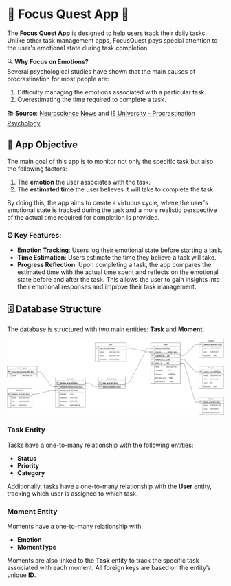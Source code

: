# 🌟 Focus Quest App 🌟

The **Focus Quest App** is designed to help users track their daily tasks. Unlike other task management apps, FocusQuest pays special attention to the user's emotional state during task completion. 

🔍 **Why Focus on Emotions?**  
Several psychological studies have shown that the main causes of procrastination for most people are:
1. Difficulty managing the emotions associated with a particular task.
2. Overestimating the time required to complete a task.

📚 **Source**: [Neuroscience News](https://www.neurosciencenews.com) and [IE University - Procrastination Psychology](https://www.ie.edu/center-for-health-and-well-being/blog/procrastination-psychology-effects-causes-strategies/)

## 🎯 **App Objective**  
The main goal of this app is to monitor not only the specific task but also the following factors:

1. The **emotion** the user associates with the task.
2. The **estimated time** the user believes it will take to complete the task.

By doing this, the app aims to create a virtuous cycle, where the user's emotional state is tracked during the task and a more realistic perspective of the actual time required for completion is provided.

### ⏰ **Key Features**:

- **Emotion Tracking**: Users log their emotional state before starting a task.
- **Time Estimation**: Users estimate the time they believe a task will take.
- **Progress Reflection**: Upon completing a task, the app compares the estimated time with the actual time spent and reflects on the emotional state before and after the task. This allows the user to gain insights into their emotional responses and improve their task management.

## 🗄️ **Database Structure**  

The database is structured with two main entities: **Task** and **Moment**. 

![Database Structure](public/assets/img/Project-FocusQuest.drawio.png)

### Task Entity  
Tasks have a one-to-many relationship with the following entities: 
- **Status**
- **Priority**
- **Category**

Additionally, tasks have a one-to-many relationship with the **User** entity, tracking which user is assigned to which task.

### Moment Entity  
Moments have a one-to-many relationship with: 
- **Emotion**
- **MomentType**

Moments are also linked to the **Task** entity to track the specific task associated with each moment. All foreign keys are based on the entity’s unique **ID**.
